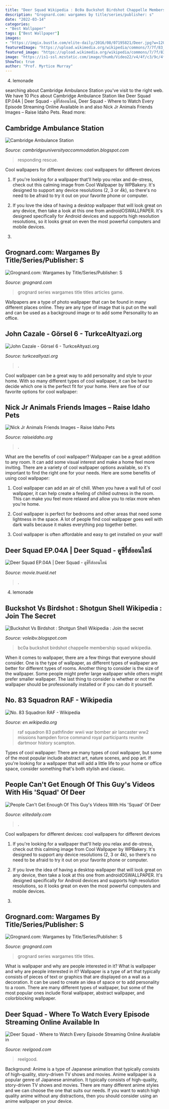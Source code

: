 ```yaml
---
title: "Deer Squad Wikipedia : Bc0a Buckshot Birdshot Chappelle Membership Squad Wikipedia"
description: "Grognard.com: wargames by title/series/publisher: s"
date: "2022-03-14"
categories:
- "Best Wallpaper"
tags: ["Best Wallpaper"]
images:
- "https://imgix.bustle.com/elite-daily/2016/08/07195821/Deer.jpg?w=1200&amp;h=630&amp;q=70&amp;fit=crop&amp;crop=faces&amp;fm=jpg"
featuredImage: "https://upload.wikimedia.org/wikipedia/commons/7/7f/83_Squadron_aircrew_and_Hampden_at_RAF_Scampton_WWII_IWM_CH_266.jpg"
featured_image: "https://upload.wikimedia.org/wikipedia/commons/7/7f/83_Squadron_aircrew_and_Hampden_at_RAF_Scampton_WWII_IWM_CH_266.jpg"
image: "https://is1-ssl.mzstatic.com/image/thumb/Video22/v4/4f/c3/9c/4fc39cf8-ccb8-2383-87b1-4f4dc1c3628b/mzl.jtkxiuls.lsr/1200x630wp.png"
ShowToc: true
author: "Prof. Myrtice Murray"
---
```



4. lemonade 

	

		
searching about Cambridge Ambulance Station you've visit to the right web. We have 10 Pics about Cambridge Ambulance Station like Deer Squad EP.04A | Deer Squad - ดูซีรี่ส์ออนไลน์, Deer Squad - Where to Watch Every Episode Streaming Online Available in and also Nick Jr Animals Friends Images – Raise Idaho Pets. Read more:
		
    
## Cambridge Ambulance Station

<img loading=lazy src="https://i.ytimg.com/vi/iQVv90qYV6I/maxresdefault.jpg" onerror="this.onerror=null;this.src='https://tse3.mm.bing.net/th?id=OIP.uWHDxuQOA4nLq5vCg7h9hwHaEK&amp;pid=15.1';" alt="Cambridge Ambulance Station">

_Source: cambridgeuniversityaccommodation.blogspot.com_

>responding rescue. 

	

Cool wallpapers for different devices:
cool wallpapers for different devices 

1. If you're looking for a wallpaper that'll help you relax and de-stress, check out this calming image from Cool Wallpaper by WPBakery. It's designed to support any device resolutions (2, 3 or 4k), so there's no need to be afraid to try it out on your favorite phone or computer.

2. If you love the idea of having a desktop wallpaper that will look great on any device, then take a look at this one from androidOSWALLPAPER. It's designed specifically for Android devices and supports high resolution resolutions, so it looks great on even the most powerful computers and mobile devices.

3.

    
## Grognard.com: Wargames By Title/Series/Publisher: S

<img loading=lazy src="http://grognard.com/wargamerfiles/sqaled01.gif" onerror="this.onerror=null;this.src='https://tse1.mm.bing.net/th?id=OIP.KntNU-5DTGB9qP9Ur5mGfwHaFB&amp;pid=15.1';" alt="Grognard.com: Wargames by Title/Series/Publisher: S">

_Source: grognard.com_

>grognard series wargames title titles articles game. 

	



Wallpapers are a type of photo wallpaper that can be found in many different places online. They are any type of image that is put on the wall and can be used as a background image or to add some Personality to an office.

    
## John Cazale - Görsel 6 - TurkceAltyazi.org

<img loading=lazy src="https://turkcealtyazi.org/resimler/prs/0001030/l-john-cazale-54a6e496.jpg" onerror="this.onerror=null;this.src='https://tse3.mm.bing.net/th?id=OIP.HT7Nt015OBi7cOJK9J5R7QHaFr&amp;pid=15.1';" alt="John Cazale - Görsel 6 - TurkceAltyazi.org">

_Source: turkcealtyazi.org_

>. 

	

Cool wallpaper can be a great way to add personality and style to your home. With so many different types of cool wallpaper, it can be hard to decide which one is the perfect fit for your home. Here are five of our favorite options for cool wallpaper: 

    
## Nick Jr Animals Friends Images – Raise Idaho Pets

<img loading=lazy src="https://is1-ssl.mzstatic.com/image/thumb/Video22/v4/4f/c3/9c/4fc39cf8-ccb8-2383-87b1-4f4dc1c3628b/mzl.jtkxiuls.lsr/1200x630wp.png" onerror="this.onerror=null;this.src='https://tse1.mm.bing.net/th?id=OIP.Bsw8r0ekwK5wKV8CKlzU4wHaD4&amp;pid=15.1';" alt="Nick Jr Animals Friends Images – Raise Idaho Pets">

_Source: raiseidaho.org_

>. 

	

What are the benefits of cool wallpaper?
Wallpaper can be a great addition to any room. It can add some visual interest and make a home feel more inviting. There are a variety of cool wallpaper options available, so it's important to find the right one for your needs. Here are some benefits of using cool wallpaper: 
1. Cool wallpaper can add an air of chill. When you have a wall full of cool wallpaper, it can help create a feeling of chilled outness in the room. This can make you feel more relaxed and allow you to relax more when you're home. 

2. Cool wallpaper is perfect for bedrooms and other areas that need some lightness in the space. A lot of people find cool wallpaper goes well with dark walls because it makes everything pop together better. 

3. Cool wallpaper is often affordable and easy to get installed on your wall!

    
## Deer Squad EP.04A | Deer Squad - ดูซีรี่ส์ออนไลน์

<img loading=lazy src="https://cms.dmpcdn.com/movie/2021/02/04/fb6313f0-6685-11eb-8623-672bded2bd39_original.png" onerror="this.onerror=null;this.src='https://tse3.mm.bing.net/th?id=OIP.g1OU4nl9BLft7a7JkxUonQHaEK&amp;pid=15.1';" alt="Deer Squad EP.04A | Deer Squad - ดูซีรี่ส์ออนไลน์">

_Source: movie.trueid.net_

>. 

	

4. lemonade 

    
## Buckshot Vs Birdshot : Shotgun Shell Wikipedia : Join The Secret

<img loading=lazy src="https://marvel-b1-cdn.bc0a.com/f00000000207388/www.letsgoshooting.org/wp-content/uploads/2014/11/ShotgunShells-Gauge2.png" onerror="this.onerror=null;this.src='https://tse3.mm.bing.net/th?id=OIP.hXe55QuPGP5vETVNFatxbgHaEh&amp;pid=15.1';" alt="Buckshot Vs Birdshot : Shotgun Shell Wikipedia : Join the secret">

_Source: voleibv.blogspot.com_

>bc0a buckshot birdshot chappelle membership squad wikipedia. 

	

When it comes to wallpaper, there are a few things that everyone should consider. One is the type of wallpaper, as different types of wallpaper are better for different types of rooms. Another thing to consider is the size of the wallpaper. Some people might prefer large wallpaper while others might prefer smaller wallpaper. The last thing to consider is whether or not the wallpaper should be professionally installed or if you can do it yourself.

    
## No. 83 Squadron RAF - Wikipedia

<img loading=lazy src="https://upload.wikimedia.org/wikipedia/commons/7/7f/83_Squadron_aircrew_and_Hampden_at_RAF_Scampton_WWII_IWM_CH_266.jpg" onerror="this.onerror=null;this.src='https://tse3.mm.bing.net/th?id=OIP.L9VTUIzPqrpJf62qBOTYzgHaFf&amp;pid=15.1';" alt="No. 83 Squadron RAF - Wikipedia">

_Source: en.wikipedia.org_

>raf squadron 83 pathfinder wwii war bomber air lancaster ww2 missions hampden force command royal participants reunite dartmoor history scampton. 

	

Types of cool wallpaper:
There are many types of cool wallpaper, but some of the most popular include abstract art, nature scenes, and pop art. If you're looking for a wallpaper that will add a little life to your home or office space, consider something that's both stylish and classic.

    
## People Can&#039;t Get Enough Of This Guy&#039;s Videos With His &#039;Squad&#039; Of Deer

<img loading=lazy src="https://imgix.bustle.com/elite-daily/2016/08/07195821/Deer.jpg?w=1200&amp;h=630&amp;q=70&amp;fit=crop&amp;crop=faces&amp;fm=jpg" onerror="this.onerror=null;this.src='https://tse2.mm.bing.net/th?id=OIP.Vtxmg1w7Bs9EzcoMG33zSwHaD4&amp;pid=15.1';" alt="People Can&#039;t Get Enough Of This Guy&#039;s Videos With His &#039;Squad&#039; Of Deer">

_Source: elitedaily.com_

>. 

	

Cool wallpapers for different devices:
cool wallpapers for different devices 

1. If you're looking for a wallpaper that'll help you relax and de-stress, check out this calming image from Cool Wallpaper by WPBakery. It's designed to support any device resolutions (2, 3 or 4k), so there's no need to be afraid to try it out on your favorite phone or computer.

2. If you love the idea of having a desktop wallpaper that will look great on any device, then take a look at this one from androidOSWALLPAPER. It's designed specifically for Android devices and supports high resolution resolutions, so it looks great on even the most powerful computers and mobile devices.

3.

    
## Grognard.com: Wargames By Title/Series/Publisher: S

<img loading=lazy src="https://grognard.com/wargamerfiles/p31p27.gif" onerror="this.onerror=null;this.src='https://tse2.mm.bing.net/th?id=OIP.4uHDTDUmj8sHKUO_G4gS3QHaJl&amp;pid=15.1';" alt="Grognard.com: Wargames by Title/Series/Publisher: S">

_Source: grognard.com_

>grognard series wargames title titles. 

	

What is wallpaper and why are people interested in it?
What is wallpaper and why are people interested in it?
Wallpaper is a type of art that typically consists of pieces of text or graphics that are displayed on a wall as a decoration. It can be used to create an idea of space or to add personality to a room. There are many different types of wallpaper, but some of the most popular ones include floral wallpaper, abstract wallpaper, and colorblocking wallpaper.

    
## Deer Squad - Where To Watch Every Episode Streaming Online Available In

<img loading=lazy src="https://img.reelgood.com/content/show/b73e38ce-e6f2-4426-91d2-343ae65dfc08/poster-780.jpg" onerror="this.onerror=null;this.src='https://tse2.mm.bing.net/th?id=OIP.n9-NPAMkhizL7cu09aKaMwHaKv&amp;pid=15.1';" alt="Deer Squad - Where to Watch Every Episode Streaming Online Available in">

_Source: reelgood.com_

>reelgood. 

	

Background: Anime is a type of Japanese animation that typically consists of high-quality, story-driven TV shows and movies.
Anime wallpaper is a popular genre of Japanese animation. It typically consists of high-quality, story-driven TV shows and movies. There are many different anime styles and we can choose the one that suits our needs. If you want to watch high quality anime without any distractions, then you should consider using an anime wallpaper on your device.

